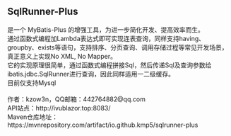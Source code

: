 <h2>SqlRunner-Plus</h2> 
是一个 MyBatis-Plus 的增强工具，为进一步简化开发、提高效率而生。</br>
通过函数式编程加Lambda表达式即可实现连表查询，同样支持having、groupby、exists等语句，支持排序、分页查询、调用存储过程等常见开发场景，真正意义上实现No XML, No Mapper。</br>
它的实现原理很简单，通过函数式编程拼接Sql，然后传递Sql及查询参数给ibatis.jdbc.SqlRunner进行查询，因此同样适用一二级缓存。</br>
目前仅支持Mysql</br></br>
作者：kzow3n，QQ邮箱：442764882@qq.com</br>
API站点：http://ivublazor.top:8083/</br>
Maven仓库地址：https://mvnrepository.com/artifact/io.github.kmp5/sqlrunner-plus</br>

